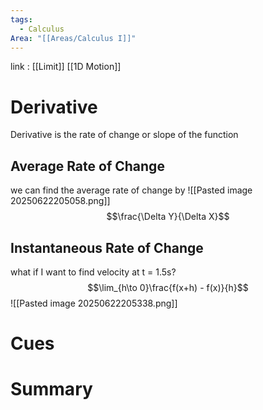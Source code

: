 ```yaml
---
tags:
  - Calculus
Area: "[[Areas/Calculus I]]"
---
```

link : [[Limit]] [[1D Motion]]
# Derivative
Derivative is the rate of change or slope of the function
## Average Rate of Change
we can find the average rate of change by 
![[Pasted image 20250622205058.png]]
$$\frac{\Delta Y}{\Delta X}$$
## Instantaneous Rate of Change
what if I want to find velocity at t = 1.5s?
$$\lim_{h\to 0}\frac{f(x+h) - f(x)}{h}$$
![[Pasted image 20250622205338.png]]

# Cues
# Summary
```

```